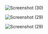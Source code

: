 # 
![Screenshot (30)](https://user-images.githubusercontent.com/79249131/125776635-baa393f2-86eb-4ecc-afee-13462a4d3a8a.png)


![Screenshot (29)](https://user-images.githubusercontent.com/79249131/125776654-50ba2867-5d6c-497f-868f-2339f6ef8104.png)



![Screenshot (29)](https://user-images.githubusercontent.com/79249131/125776654-50ba2867-5d6c-497f-868f-2339f6ef8104.png)



